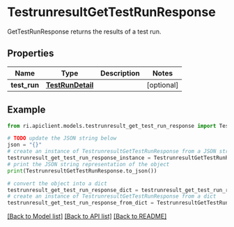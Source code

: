 # TestrunresultGetTestRunResponse

GetTestRunResponse returns the results of a test run.

## Properties

Name | Type | Description | Notes
------------ | ------------- | ------------- | -------------
**test_run** | [**TestRunDetail**](TestRunDetail.md) |  | [optional] 

## Example

```python
from ri.apiclient.models.testrunresult_get_test_run_response import TestrunresultGetTestRunResponse

# TODO update the JSON string below
json = "{}"
# create an instance of TestrunresultGetTestRunResponse from a JSON string
testrunresult_get_test_run_response_instance = TestrunresultGetTestRunResponse.from_json(json)
# print the JSON string representation of the object
print(TestrunresultGetTestRunResponse.to_json())

# convert the object into a dict
testrunresult_get_test_run_response_dict = testrunresult_get_test_run_response_instance.to_dict()
# create an instance of TestrunresultGetTestRunResponse from a dict
testrunresult_get_test_run_response_from_dict = TestrunresultGetTestRunResponse.from_dict(testrunresult_get_test_run_response_dict)
```
[[Back to Model list]](../README.md#documentation-for-models) [[Back to API list]](../README.md#documentation-for-api-endpoints) [[Back to README]](../README.md)


